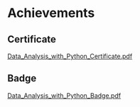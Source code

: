 

# Achievements
## Certificate
[Data_Analysis_with_Python_Certificate.pdf](https://prod-files-secure.s3.us-west-2.amazonaws.com/03e82b26-cccb-4906-bb56-adabcbdc0655/1aa3a050-2338-4a85-85d5-899bad17a31c/Data_Analysis_with_Python_Certificate.pdf?X-Amz-Algorithm=AWS4-HMAC-SHA256&X-Amz-Content-Sha256=UNSIGNED-PAYLOAD&X-Amz-Credential=ASIAZI2LB466Y7LFCXZ6%2F20250130%2Fus-west-2%2Fs3%2Faws4_request&X-Amz-Date=20250130T231437Z&X-Amz-Expires=3600&X-Amz-Security-Token=IQoJb3JpZ2luX2VjEKf%2F%2F%2F%2F%2F%2F%2F%2F%2F%2FwEaCXVzLXdlc3QtMiJHMEUCIFxlWfPySyuO%2F8ybd2Mxg2ae9JZy%2B3IfFOyOra%2BoAs8IAiEAgjeQ9Mk4K2hEqRyf5b7BNVHFYMMPygUlIY%2BgqQG0NxQqiAQIsP%2F%2F%2F%2F%2F%2F%2F%2F%2F%2FARAAGgw2Mzc0MjMxODM4MDUiDCpO3ft9fcW7d2W8nCrcAxNkArWOctcRx2SRyZIeBeE28Dof8CHI6LYT%2BEzndSMNbwPr1oLYAWYw6Z0CM25UMMcMR81njGFvVStTCfQeU38jimp2DVngoXHBbtgglxhPBI%2BjZGSYpjNWapGtgd32pqOKrHkihpmT5XnZaYtEkh7d2h7U46q%2Bt0RM3Q1%2BYZvhAClU%2F0aGBiL%2BvNWkwoSIib5i14hvU6fofPApcDEXKEUAPiXSlIE%2BDPdAi6JUJ6U%2BQI7Ws2PDeOfDwh%2BIoU%2FCRW53UwkdLUkhBFcI8PStNGyFBlrUJ9HvQY17IhPSdE4S4lVEfvX5RBvx%2Fb8Qc0VYY5iWesImHC3jU9RIjLKXKYKoXcOY9XxPQtbhQIlD%2FHNU%2BavEdE1Uk9bm%2BxVi%2B0fJX6q03ls%2Bcnatxc0Sj4cH2aqKv1Or%2F72OztDHDZ9Jj0dAQdpwlRMfvHz8FDztV%2FKpHqRaz5i4aUBeBeg9Dgpyysg%2FhhudpvbM7l7hTbygniOicBwsaunW0t5Rsfz%2Frey%2Ftv8TgtLRUmEb%2Bepq97lhwB%2F44X2G3hY6kmLNgcng6ElIzSDahONlBKCP7pK7fx8PRbZMENn85VeH%2B5ngB2tuFSloUKqXYmvdulN4%2BaAm3b7lgjUtSY5i%2FLgrRZpEMIv977wGOqUBlknnwEyDxD%2BH74wukcKXARYn4zWsHUQDVFO5dgZKu4dUfL7mKfylLH2PzVHpbP1SQhknlQ2Xm7xPsjToK61qYbaMVbTIhXRdHLcBHPmRiRPfKh79dFCu%2BTHmZ6xUhZlXw3aMKaSSlrpqOW6WM6KheahiBFfNjE0oIs%2FgnOEoWBr4Ns9BeA%2FCDjjBijwBNWV1Nf4DaZtwb1EolG5UHsJNl4aEhnjn&X-Amz-Signature=4622e7ae2d85cec6fd6ea023a4700db6f92665e4cf36ae3379fe537c5276e82a&X-Amz-SignedHeaders=host&x-id=GetObject)
## Badge
[Data_Analysis_with_Python_Badge.pdf](https://prod-files-secure.s3.us-west-2.amazonaws.com/03e82b26-cccb-4906-bb56-adabcbdc0655/4fa9bcf8-b584-40dd-8775-c0bfadf6a6f0/Data_Analysis_with_Python_Badge.pdf?X-Amz-Algorithm=AWS4-HMAC-SHA256&X-Amz-Content-Sha256=UNSIGNED-PAYLOAD&X-Amz-Credential=ASIAZI2LB466Y7LFCXZ6%2F20250130%2Fus-west-2%2Fs3%2Faws4_request&X-Amz-Date=20250130T231437Z&X-Amz-Expires=3600&X-Amz-Security-Token=IQoJb3JpZ2luX2VjEKf%2F%2F%2F%2F%2F%2F%2F%2F%2F%2FwEaCXVzLXdlc3QtMiJHMEUCIFxlWfPySyuO%2F8ybd2Mxg2ae9JZy%2B3IfFOyOra%2BoAs8IAiEAgjeQ9Mk4K2hEqRyf5b7BNVHFYMMPygUlIY%2BgqQG0NxQqiAQIsP%2F%2F%2F%2F%2F%2F%2F%2F%2F%2FARAAGgw2Mzc0MjMxODM4MDUiDCpO3ft9fcW7d2W8nCrcAxNkArWOctcRx2SRyZIeBeE28Dof8CHI6LYT%2BEzndSMNbwPr1oLYAWYw6Z0CM25UMMcMR81njGFvVStTCfQeU38jimp2DVngoXHBbtgglxhPBI%2BjZGSYpjNWapGtgd32pqOKrHkihpmT5XnZaYtEkh7d2h7U46q%2Bt0RM3Q1%2BYZvhAClU%2F0aGBiL%2BvNWkwoSIib5i14hvU6fofPApcDEXKEUAPiXSlIE%2BDPdAi6JUJ6U%2BQI7Ws2PDeOfDwh%2BIoU%2FCRW53UwkdLUkhBFcI8PStNGyFBlrUJ9HvQY17IhPSdE4S4lVEfvX5RBvx%2Fb8Qc0VYY5iWesImHC3jU9RIjLKXKYKoXcOY9XxPQtbhQIlD%2FHNU%2BavEdE1Uk9bm%2BxVi%2B0fJX6q03ls%2Bcnatxc0Sj4cH2aqKv1Or%2F72OztDHDZ9Jj0dAQdpwlRMfvHz8FDztV%2FKpHqRaz5i4aUBeBeg9Dgpyysg%2FhhudpvbM7l7hTbygniOicBwsaunW0t5Rsfz%2Frey%2Ftv8TgtLRUmEb%2Bepq97lhwB%2F44X2G3hY6kmLNgcng6ElIzSDahONlBKCP7pK7fx8PRbZMENn85VeH%2B5ngB2tuFSloUKqXYmvdulN4%2BaAm3b7lgjUtSY5i%2FLgrRZpEMIv977wGOqUBlknnwEyDxD%2BH74wukcKXARYn4zWsHUQDVFO5dgZKu4dUfL7mKfylLH2PzVHpbP1SQhknlQ2Xm7xPsjToK61qYbaMVbTIhXRdHLcBHPmRiRPfKh79dFCu%2BTHmZ6xUhZlXw3aMKaSSlrpqOW6WM6KheahiBFfNjE0oIs%2FgnOEoWBr4Ns9BeA%2FCDjjBijwBNWV1Nf4DaZtwb1EolG5UHsJNl4aEhnjn&X-Amz-Signature=52e575c227f014d3d5033e1534eb5b4a285b2f77d86d12167c02e0923bc7b694&X-Amz-SignedHeaders=host&x-id=GetObject)
